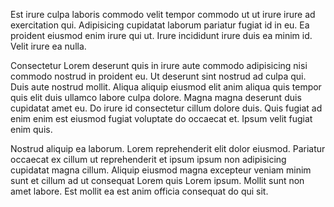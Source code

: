Est irure culpa laboris commodo velit tempor commodo ut ut irure irure ad exercitation qui. Adipisicing cupidatat laborum pariatur fugiat id in eu. Ea proident eiusmod enim irure qui ut. Irure incididunt irure duis ea minim id. Velit irure ea nulla.

Consectetur Lorem deserunt quis in irure aute commodo adipisicing nisi commodo nostrud in proident eu. Ut deserunt sint nostrud ad culpa qui. Duis aute nostrud mollit. Aliqua aliquip eiusmod elit anim aliqua quis tempor quis elit duis ullamco labore culpa dolore. Magna magna deserunt duis cupidatat amet eu. Do irure id consectetur cillum dolore duis. Quis fugiat ad enim enim est eiusmod fugiat voluptate do occaecat et. Ipsum velit fugiat enim quis.

Nostrud aliquip ea laborum. Lorem reprehenderit elit dolor eiusmod. Pariatur occaecat ex cillum ut reprehenderit et ipsum ipsum non adipisicing cupidatat magna cillum. Aliquip eiusmod magna excepteur veniam minim sunt et cillum ad ut consequat Lorem quis Lorem ipsum. Mollit sunt non amet labore. Est mollit ea est anim officia consequat do qui sit.

